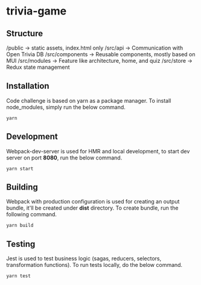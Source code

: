 # trivia-game

## Structure

/public -> static assets, index.html only
/src/api -> Communication with Open Trivia DB
/src/components -> Reusable components, mostly based on MUI
/src/modules -> Feature like architecture, home, and quiz
/src/store -> Redux state management

## Installation

Code challenge is based on yarn as a package manager.
To install node_modules, simply run the below command.

```
yarn
```

## Development

Webpack-dev-server is used for HMR and local development, to start dev server on port **8080**, run the below command.

```
yarn start
```

## Building

Webpack with production configuration is used for creating an output bundle, it'll be created under **dist** directory. To create bundle, run the following command.

```
yarn build
```

## Testing

Jest is used to test business logic (sagas, reducers, selectors, transformation functions). To run tests locally, do the below command.

```
yarn test
```
